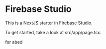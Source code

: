 # Firebase Studio

This is a NextJS starter in Firebase Studio.

To get started, take a look at src/app/page.tsx.

for abed
